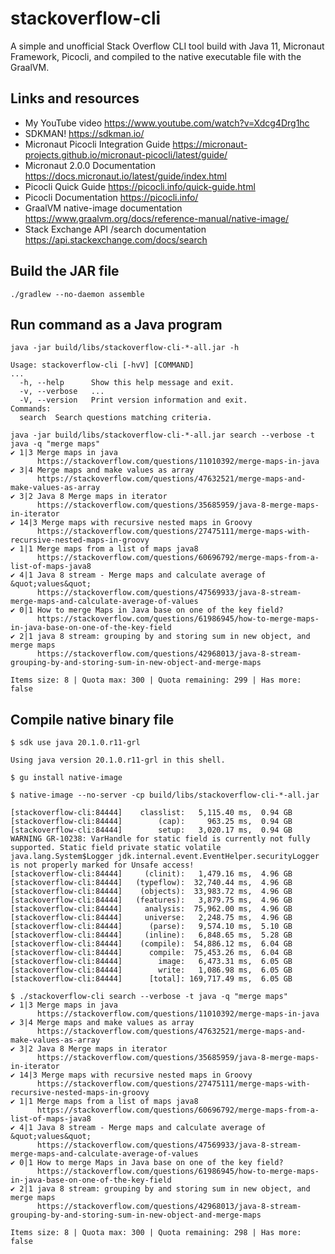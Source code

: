 # stackoverflow-cli

A simple and unofficial Stack Overflow CLI tool build with Java 11, Micronaut Framework, Picocli, and compiled to the native executable file with the GraalVM.


## Links and resources

* My YouTube video https://www.youtube.com/watch?v=Xdcg4Drg1hc
* SDKMAN! https://sdkman.io/
* Micronaut Picocli Integration Guide https://micronaut-projects.github.io/micronaut-picocli/latest/guide/
* Micronaut 2.0.0 Documentation https://docs.micronaut.io/latest/guide/index.html
* Picocli Quick Guide https://picocli.info/quick-guide.html
* Picocli Documentation https://picocli.info/
* GraalVM native-image documentation https://www.graalvm.org/docs/reference-manual/native-image/
* Stack Exchange API /search documentation https://api.stackexchange.com/docs/search
  

## Build the JAR file

```
./gradlew --no-daemon assemble
```

## Run command as a Java program

```
java -jar build/libs/stackoverflow-cli-*-all.jar -h  

Usage: stackoverflow-cli [-hvV] [COMMAND]
...
  -h, --help      Show this help message and exit.
  -v, --verbose   ...
  -V, --version   Print version information and exit.
Commands:
  search  Search questions matching criteria.
```

```
java -jar build/libs/stackoverflow-cli-*-all.jar search --verbose -t java -q "merge maps" 
✔ 1|3 Merge maps in java
      https://stackoverflow.com/questions/11010392/merge-maps-in-java
✔ 3|4 Merge maps and make values as array
      https://stackoverflow.com/questions/47632521/merge-maps-and-make-values-as-array
✔ 3|2 Java 8 Merge maps in iterator
      https://stackoverflow.com/questions/35685959/java-8-merge-maps-in-iterator
✔ 14|3 Merge maps with recursive nested maps in Groovy
      https://stackoverflow.com/questions/27475111/merge-maps-with-recursive-nested-maps-in-groovy
✔ 1|1 Merge maps from a list of maps java8
      https://stackoverflow.com/questions/60696792/merge-maps-from-a-list-of-maps-java8
✔ 4|1 Java 8 stream - Merge maps and calculate average of &quot;values&quot;
      https://stackoverflow.com/questions/47569933/java-8-stream-merge-maps-and-calculate-average-of-values
✔ 0|1 How to merge Maps in Java base on one of the key field?
      https://stackoverflow.com/questions/61986945/how-to-merge-maps-in-java-base-on-one-of-the-key-field
✔ 2|1 java 8 stream: grouping by and storing sum in new object, and merge maps
      https://stackoverflow.com/questions/42968013/java-8-stream-grouping-by-and-storing-sum-in-new-object-and-merge-maps

Items size: 8 | Quota max: 300 | Quota remaining: 299 | Has more: false
```

## Compile native binary file

```
$ sdk use java 20.1.0.r11-grl 

Using java version 20.1.0.r11-grl in this shell.

$ gu install native-image

$ native-image --no-server -cp build/libs/stackoverflow-cli-*-all.jar

[stackoverflow-cli:84444]    classlist:   5,115.40 ms,  0.94 GB
[stackoverflow-cli:84444]        (cap):     963.25 ms,  0.94 GB
[stackoverflow-cli:84444]        setup:   3,020.17 ms,  0.94 GB
WARNING GR-10238: VarHandle for static field is currently not fully supported. Static field private static volatile java.lang.System$Logger jdk.internal.event.EventHelper.securityLogger is not properly marked for Unsafe access!
[stackoverflow-cli:84444]     (clinit):   1,479.16 ms,  4.96 GB
[stackoverflow-cli:84444]   (typeflow):  32,740.44 ms,  4.96 GB
[stackoverflow-cli:84444]    (objects):  33,983.72 ms,  4.96 GB
[stackoverflow-cli:84444]   (features):   3,879.75 ms,  4.96 GB
[stackoverflow-cli:84444]     analysis:  75,962.00 ms,  4.96 GB
[stackoverflow-cli:84444]     universe:   2,248.75 ms,  4.96 GB
[stackoverflow-cli:84444]      (parse):   9,574.10 ms,  5.10 GB
[stackoverflow-cli:84444]     (inline):   6,848.65 ms,  5.28 GB
[stackoverflow-cli:84444]    (compile):  54,886.12 ms,  6.04 GB
[stackoverflow-cli:84444]      compile:  75,453.26 ms,  6.04 GB
[stackoverflow-cli:84444]        image:   6,473.31 ms,  6.05 GB
[stackoverflow-cli:84444]        write:   1,086.98 ms,  6.05 GB
[stackoverflow-cli:84444]      [total]: 169,717.49 ms,  6.05 GB

$ ./stackoverflow-cli search --verbose -t java -q "merge maps" 
✔ 1|3 Merge maps in java
      https://stackoverflow.com/questions/11010392/merge-maps-in-java
✔ 3|4 Merge maps and make values as array
      https://stackoverflow.com/questions/47632521/merge-maps-and-make-values-as-array
✔ 3|2 Java 8 Merge maps in iterator
      https://stackoverflow.com/questions/35685959/java-8-merge-maps-in-iterator
✔ 14|3 Merge maps with recursive nested maps in Groovy
      https://stackoverflow.com/questions/27475111/merge-maps-with-recursive-nested-maps-in-groovy
✔ 1|1 Merge maps from a list of maps java8
      https://stackoverflow.com/questions/60696792/merge-maps-from-a-list-of-maps-java8
✔ 4|1 Java 8 stream - Merge maps and calculate average of &quot;values&quot;
      https://stackoverflow.com/questions/47569933/java-8-stream-merge-maps-and-calculate-average-of-values
✔ 0|1 How to merge Maps in Java base on one of the key field?
      https://stackoverflow.com/questions/61986945/how-to-merge-maps-in-java-base-on-one-of-the-key-field
✔ 2|1 java 8 stream: grouping by and storing sum in new object, and merge maps
      https://stackoverflow.com/questions/42968013/java-8-stream-grouping-by-and-storing-sum-in-new-object-and-merge-maps

Items size: 8 | Quota max: 300 | Quota remaining: 298 | Has more: false
```
